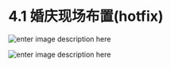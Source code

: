 # 4.1 婚庆现场布置(hotfix)


![enter image description here](https://c3-q.mafengwo.net/s9/M00/43/50/wKgBs1bpEGuALl4EAAIkNQ7XqGs00.jpeg?imageView2%2F2%2Fw%2F1360%2Fq%2F90)

![enter image description here](https://b2-q.mafengwo.net/s9/M00/47/61/wKgBs1bpFMOAHmcaAAGcqKJZQcs73.jpeg?imageView2%2F2%2Fw%2F1360%2Fq%2F90)
